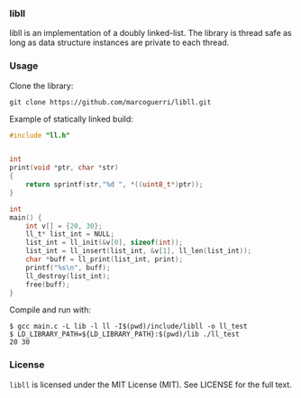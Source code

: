 ### libll
libll is an implementation of a doubly linked-list. The library is thread safe as long as data structure instances are private to each
thread.

### Usage
Clone the library:
```
git clone https://github.com/marcoguerri/libll.git
```

Example of statically linked build:

```C
#include "ll.h"


int
print(void *ptr, char *str)
{
    return sprintf(str,"%d ", *((uint8_t*)ptr));
}

int
main() {
    int v[] = {20, 30};
    ll_t* list_int = NULL;
    list_int = ll_init(&v[0], sizeof(int));
    list_int = ll_insert(list_int, &v[1], ll_len(list_int));
    char *buff = ll_print(list_int, print);
    printf("%s\n", buff);
    ll_destroy(list_int);
    free(buff);
}
```

Compile and run with:
```
$ gcc main.c -L lib -l ll -I$(pwd)/include/libll -o ll_test
$ LD_LIBRARY_PATH=${LD_LIBRARY_PATH}:$(pwd)/lib ./ll_test 
20 30
```
### License
`libll` is licensed under the MIT License (MIT). See LICENSE for the full text.
